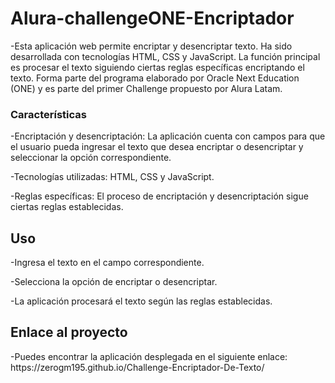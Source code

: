 <h1>Alura-challengeONE-Encriptador</h1>
-Esta aplicación web permite encriptar y desencriptar texto. Ha sido desarrollada con tecnologías HTML, CSS y JavaScript. La función principal es procesar el texto siguiendo ciertas reglas específicas encriptando el texto. Forma parte del programa elaborado por Oracle Next Education (ONE) y es parte del primer Challenge propuesto por Alura Latam.

<h3>Características</h3>

<p>-Encriptación y desencriptación: La aplicación cuenta con campos para que el usuario pueda ingresar el texto que desea encriptar o desencriptar y seleccionar la opción correspondiente.

-Tecnologías utilizadas: HTML, CSS y JavaScript.

-Reglas específicas: El proceso de encriptación y desencriptación sigue ciertas reglas establecidas.</p>

<h2>Uso</h2>

<p>-Ingresa el texto en el campo correspondiente.

-Selecciona la opción de encriptar o desencriptar.

-La aplicación procesará el texto según las reglas establecidas.</p>

<h2>Enlace al proyecto</h2>

<p>-Puedes encontrar la aplicación desplegada en el siguiente enlace: https://zerogm195.github.io/Challenge-Encriptador-De-Texto/</p>
